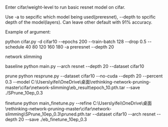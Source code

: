 Enter cifar/weight-level to run basic resnet model on cifar.

Use -a to sepcific which model being used(preresnet), --depth to spcific depth of the model(layers). Can leave other default with 91% accuracy. 

Example of argument:

python cifar.py -d cifar10 --epochs 200 --train-batch 128 --drop 0.5 --schedule 40 80 120 160 180 -a preresnet --depth 20



network slimming

baseline 
python main.py --arch resnet --depth 20 --dataset cifar10

prune
python resprune.py --dataset cifar10 --no-cuda --depth 20 --percent 0.3 --model C:\Users\yifei\OneDrive\桌面\rethinking-network-pruning-master\cifar\network-slimming\eb_result\epoch_10.pth.tar --save ./SPrune_10ep_0.3

finetune
python main_finetune.py --refine C:\Users\yifei\OneDrive\桌面\rethinking-network-pruning-master\cifar\network-slimming\SPrune_10ep_0.3\pruned.pth.tar --dataset cifar10 --arch resnet --depth 20 --save ./eb_finetune_10ep_0.3       
